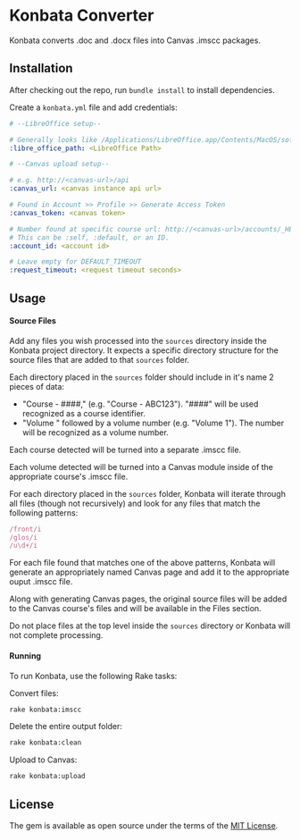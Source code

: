 # Konbata Converter

Konbata converts .doc and .docx files into Canvas .imscc packages.

## Installation

After checking out the repo, run `bundle install` to install dependencies.

Create a `konbata.yml` file and add credentials:
```yaml
# --LibreOffice setup--

# Generally looks like /Applications/LibreOffice.app/Contents/MacOS/soffice
:libre_office_path: <LibreOffice Path>

# --Canvas upload setup--

# e.g. http://<canvas-url>/api
:canvas_url: <canvas instance api url>

# Found in Account >> Profile >> Generate Access Token
:canvas_token: <canvas token>

# Number found at specific course url: http://<canvas-url>/accounts/_HERE_
# This can be :self, :default, or an ID.
:account_id: <account id>

# Leave empty for DEFAULT_TIMEOUT
:request_timeout: <request timeout seconds>
```

## Usage

#### Source Files
Add any files you wish processed into the `sources` directory inside the Konbata project directory. It expects a specific directory structure for the source files that are added to that `sources` folder.

Each directory placed in the `sources` folder should include in it's name 2 pieces of data:
  - "Course - ####," (e.g. "Course - ABC123"). "####" will be used recognized as a course identifier.
  - "Volume " followed by a volume number (e.g. "Volume 1"). The number will be recognized as a volume number.

Each course detected will be turned into a separate .imscc file.

Each volume detected will be turned into a Canvas module inside of the appropriate course's .imscc file.

For each directory placed in the `sources` folder, Konbata will iterate through all files (though not recursively) and look for any files that match the following patterns:
```ruby
/front/i
/glos/i
/u\d+/i
```

For each file found that matches one of the above patterns, Konbata will generate an appropriately named Canvas page and add it to the appropriate ouput .imscc file.

Along with generating Canvas pages, the original source files will be added to the Canvas course's files and will be available in the Files section.

Do not place files at the top level inside the `sources` directory or Konbata will not complete processing.

#### Running

To run Konbata, use the following Rake tasks:

Convert files:
```sh
rake konbata:imscc
```

Delete the entire output folder:
```sh
rake konbata:clean
```

Upload to Canvas:
```sh
rake konbata:upload
```

## License

The gem is available as open source under the terms of the [MIT License](http://opensource.org/licenses/MIT).
